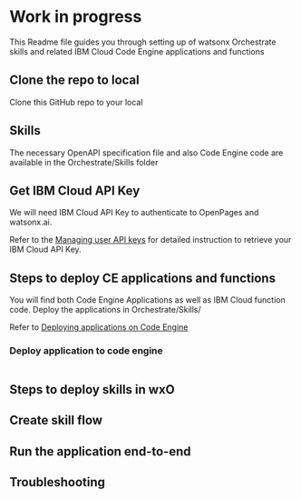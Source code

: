 # Work in progress

This Readme file guides you through setting up of watsonx Orchestrate skills and related IBM Cloud Code Engine applications and functions

## Clone the repo to local
Clone this GitHub repo to your local

## Skills
The necessary OpenAPI specification file and also Code Engine code are available in the Orchestrate/Skills folder

## Get IBM Cloud API Key

We will need IBM Cloud API Key to authenticate to OpenPages and watsonx.ai. 

Refer to the [Managing user API keys](https://cloud.ibm.com/docs/account?topic=account-userapikey&interface=ui) for detailed instruction to retrieve your IBM Cloud API Key.

## Steps to deploy CE applications and functions

You will find both Code Engine Applications as well as IBM Cloud function code. Deploy the applications in Orchestrate/Skills/

Refer to [Deploying applications on Code Engine](https://cloud.ibm.com/docs/codeengine?topic=codeengine-deploy-app-tutorial)

### Deploy application to code engine
```

```

## Steps to deploy skills in wxO

## Create skill flow

## Run the application end-to-end

## Troubleshooting
